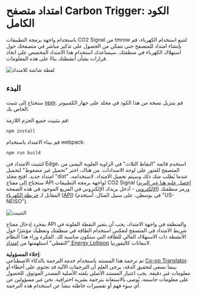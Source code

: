 <!--
CO_OP_TRANSLATOR_METADATA:
{
  "original_hash": "cbaf73f94a9ab4c680a10ef871e92948",
  "translation_date": "2025-08-25T23:51:50+00:00",
  "source_file": "5-browser-extension/solution/translation/README.es.md",
  "language_code": "ar"
}
-->
# امتداد متصفح Carbon Trigger: الكود الكامل

باستخدام واجهة برمجة التطبيقات CO2 Signal من tmrow لتتبع استخدام الكهرباء، قم بإنشاء امتداد للمتصفح حتى تتمكن من الحصول على تذكير مباشر في متصفحك حول استهلاك الكهرباء في منطقتك. سيساعدك استخدام هذا الامتداد المخصص على اتخاذ قرارات بشأن أنشطتك بناءً على هذه المعلومات.

![لقطة شاشة للامتداد](../../../../../translated_images/extension-screenshot.352c4c3ba54e4041ad2f6af749d562cc5705f527b5826efd53d11c3528f5ae45.ar.png)

## البدء

ستحتاج إلى تثبيت [npm](https://npmjs.com). قم بتنزيل نسخة من هذا الكود في مجلد على جهاز الكمبيوتر الخاص بك.

قم بتثبيت جميع الحزم اللازمة:

```
npm install
```

قم ببناء الامتداد باستخدام webpack:

```
npm run build
```

لتثبيت الامتداد في Edge، استخدم قائمة "النقاط الثلاث" في الزاوية العلوية اليمنى من المتصفح للعثور على لوحة الامتدادات. من هناك، اختر "تحميل غير مضغوط" لتحميل امتداد جديد. افتح مجلد "dist" عندما يُطلب منك ذلك وسيتم تحميل الامتداد. لاستخدامه، ستحتاج إلى مفتاح API لواجهة برمجة التطبيقات CO2 Signal ([احصل عليه هنا عبر البريد الإلكتروني](https://www.co2signal.com/) - أدخل بريدك الإلكتروني في المربع الموجود في هذه الصفحة) ورمز منطقتك المقابل لـ [خريطة الكهرباء](https://www.electricitymap.org/map) ([API](http://api.electricitymap.org/v3/zones)) (في بوسطن، على سبيل المثال، أستخدم "US-NEISO").

![التثبيت](../../../../../translated_images/install-on-edge.8bd0ee3ca7dcda1c5334b5195603a43c864e3b38d088b03d57376d25e77b9459.ar.png)

بمجرد إدخال مفتاح API والمنطقة في واجهة الامتداد، يجب أن يتغير النقطة الملونة في شريط الامتداد في المتصفح لتعكس استخدام الطاقة في منطقتك وتعطيك مؤشرًا حول الأنشطة ذات الاستهلاك العالي للطاقة التي ستكون مناسبة لك. الفكرة وراء هذا النظام "النقطي" استلهمتها من [امتداد Energy Lollipop](https://energylollipop.com/) لانبعاثات كاليفورنيا.

**إخلاء المسؤولية**:  
تم ترجمة هذا المستند باستخدام خدمة الترجمة بالذكاء الاصطناعي [Co-op Translator](https://github.com/Azure/co-op-translator). بينما نسعى لتحقيق الدقة، يرجى العلم أن الترجمات الآلية قد تحتوي على أخطاء أو معلومات غير دقيقة. يجب اعتبار المستند الأصلي بلغته الأصلية المصدر الموثوق. للحصول على معلومات حاسمة، يُوصى بالاستعانة بترجمة بشرية احترافية. نحن غير مسؤولين عن أي سوء فهم أو تفسيرات خاطئة تنشأ عن استخدام هذه الترجمة.